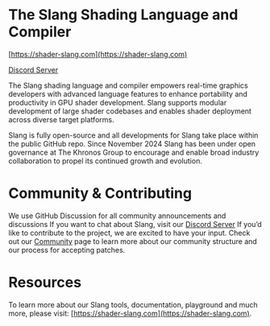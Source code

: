 # The Slang Shading Language and Compiler

[https://shader-slang.com](https://shader-slang.com)

[Discord Server](https://discord.gg/cf2bWwct)

The Slang shading language and compiler empowers real-time graphics developers with advanced language features to enhance portability
and productivity in GPU shader development. Slang supports modular development of large shader codebases and enables shader deployment
across diverse target platforms.

Slang is fully open-source and all developments for Slang take place within the public GitHub repo. Since November 2024 Slang has been
under open governance at The Khronos Group to encourage and enable broad industry collaboration to propel its continued growth and
evolution.

# Community & Contributing

We use GitHub Discussion for all community announcements and discussions
If you want to chat about Slang, visit our [Discord Server](https://discord.gg/cf2bWwct)
If you’d like to contribute to the project, we are excited to have your input.
Check out our [Community](https://shader-slang.com/community) page to learn more about our community structure and our process for accepting patches.

# Resources

To learn more about our Slang tools, documentation, playground and much more, please visit: [https://shader-slang.com](https://shader-slang.com).
